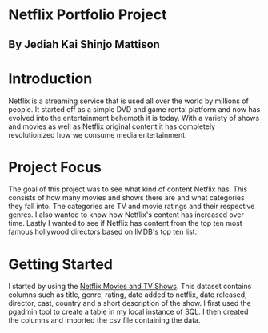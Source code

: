 # Netflix Portfolio Project
## By Jediah Kai Shinjo Mattison



# Introduction 
Netflix is a streaming service that is used all over the world by millions of people. It started off as a simple DVD and game rental platform and now has evolved into the entertainment behemoth it is today. With a variety of shows and movies as well as Netflix original content it has completely revolutionized how we consume media entertainment. 



# Project Focus
The goal of this project was to see what kind of content Netflix has. This consists of how many movies and shows there are and what categories they fall into. The categories are TV and movie ratings and their respective genres. I also wanted to know how Netflix's content has increased over time. Lastly I wanted to see if Netflix has content from the top ten most famous hollywood directors based on IMDB's top ten list. 

# Getting Started 
I started by using the [Netflix Movies and TV Shows](https://www.kaggle.com/datasets/shivamb/netflix-shows). This dataset contains columns such as title, genre, rating, date added to netflix, date released, director, cast, country and a short description of the show. I first used the pgadmin tool to create a table in my local instance of SQL. I then created the columns and imported the csv file containing the data. 

